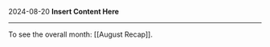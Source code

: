 2024-08-20
__Insert Content Here__
_______________________
To see the overall month: [[August Recap]].